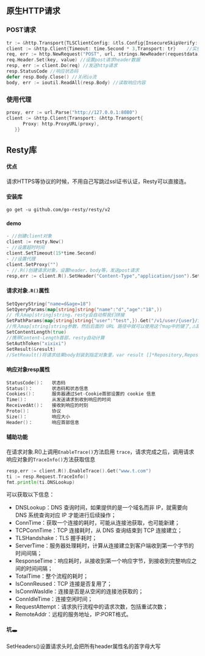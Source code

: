 ## 原生HTTP请求
### POST请求
```go
tr := &http.Transport{TLSClientConfig: &tls.Config{InsecureSkipVerify: true}} //https请求跳过证书验证
client := &http.Client{Timeout: time.Second * 3,Transport: tr}    //实例化 http.client 结构体，设置请求超时时间为3s
req, err := http.NewRequest("POST", url, strings.NewReader(requestdata)) //获取request实体（请求方式，请求地址，请求体）
req.Header.Set(key, value) //设置post请求header数据
resp, err := client.Do(req) //发送http请求
resp.StatusCode //响应状态码
defer resp.Body.Close() //关闭io流
body, err := ioutil.ReadAll(resp.Body) //读取响应内容
```
### 使用代理
```go
proxy, err := url.Parse("http://127.0.0.1:8080")
client := &http.Client{Transport: &http.Transport{
      Proxy: http.ProxyURL(proxy),
   }}
```

## Resty库
#### 优点
请求HTTPS等协议的时候，不用自己写跳过ssl证书认证，Resty可以直接连。
#### 安装库
`go get -u github.com/go-resty/resty/v2`
#### demo
```go
- //创建client对象
client := resty.New()
- //设置超时时间
client.SetTimeout(15*time.Second)
- //设置代理
client.SetProxy("")
- //.R()创建请求对象，设置header、body等，发送post请求
resp,err := client.R().SetHeader("Content-Type","application/json").SetBody('{"id":1}').Post("www.t.com")
```
#### 请求对象`.R()`属性
```go
SetQyeryString("name=d&age=18")
SetQyeryParams(map[string]string("name":"d","age":"18",))
// 传入map[string]string，resty会自动帮我们拼接
SetPathParams(map[string]string{"user":"test",}).Get("/v1/user/{user}/info")
//传入map[string]string参数，然后后面的 URL 路径中就可以使用这个map中的键了,⚠️路径中的键需要用{}包起来。
SetContentLength(true)
//携带Content-Length首部，resty自动计算
SetAuthToken("xixixi")
SetResult(&result)
//SetReault()将请求结果body封装到指定对象里，var result []*Repository,Repository是自定义的type
```
#### 响应对象resp属性
```go
StatusCode()：	状态码
Status()：		状态码和状态信息
Cookies()：		服务器通过Set-Cookie首部设置的 cookie 信息
Time()：			从发送请求到收到响应的时间
ReceivedAt()：	接收到响应的时刻 
Proto()：		协议
Size()：			响应大小
Header()：		响应首部信息
```
#### 辅助功能
在请求对象.R()上调用`EnableTrace()`方法启用 `trace`，请求完成之后，调用请求响应对象的`TraceInfo()`方法获取信息
```go
resp,err := client.R().EnableTrace().Get("www.t.com")
ti := resp.Request.TraceInfo()
fmt.println(ti.DNSLookup)
```
可以获取以下信息：
- DNSLookup：DNS 查询时间，如果提供的是一个域名而非 IP，就需要向 DNS 系统查询对应 IP 才能进行后续操作；
- ConnTime：获取一个连接的耗时，可能从连接池获取，也可能新建；
- TCPConnTime：TCP 连接耗时，从 DNS 查询结束到 TCP 连接建立；
- TLSHandshake：TLS 握手耗时；
- ServerTime：服务器处理耗时，计算从连接建立到客户端收到第一个字节的时间间隔；
- ResponseTime：响应耗时，从接收到第一个响应字节，到接收到完整响应之间的时间间隔；
- TotalTime：整个流程的耗时；
- IsConnReused：TCP 连接是否复用了；
- IsConnWasIdle：连接是否是从空闲的连接池获取的；
- ConnIdleTime：连接空闲时间；
- RequestAttempt：请求执行流程中的请求次数，包括重试次数；
- RemoteAddr：远程的服务地址，IP:PORT格式。

#### 坑🕳️
SetHeaders()设置请求头时,会把所有header属性名的首字母大写